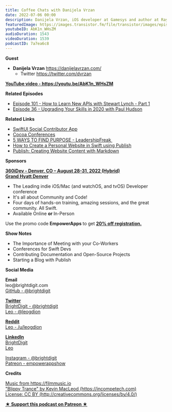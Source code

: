 ```yaml
---
title: Coffee Chats with Danijela Vrzan
date: 2022-07-06 00:00
description: Danijela Vrzan, iOS developer at Gamesys and author at Ray Wenderlich, comes on the podcast to talk about the importance of meeting with people 1-on-1 and about her experience meeting with folks at WWDC this year.
featuredImage: https://images.transistor.fm/file/transistor/images/episode/936418/full_1656956957-artwork.jpg
youtubeID: AbK1n_WHsZM
audioDuration: 1543
videoDuration: 1539
podcastID: 7a7ea6c8
---
```

<p><b>Guest</b></p><ul><li>
<strong>Danijela Vrzan</strong> <a href="https://danijelavrzan.com/">https://danijelavrzan.com/</a><ul><li>Twitter <a href="https://twitter.com/dvrzan">https://twitter.com/dvrzan</a>
</li></ul>
</li></ul><p><a href="https://youtu.be/AbK1n_WHsZM"><strong>YouTube video - https://youtu.be/AbK1n_WHsZM</strong></a></p><p><b>Related Episodes</b></p><ul>
<li><a href="https://share.transistor.fm/s/31b2d4ab">Episode 101 - How to Learn New APIs with Stewart Lynch - Part 1</a></li>
<li><a href="https://share.transistor.fm/s/eba8ef64">Episode 36 - Upgrading Your Skills in 2020 with Paul Hudson</a></li>
</ul><p><b>Related Links</b></p><ul>
<li>
<a href="https://github.com/adamrushy/social-swiftui-app">SwiftUI Social Contributor App</a> </li>
<li>
<a href="https://cocoaconferences.com">Cocoa Conferences</a> </li>
<li><a href="https://leadershipfreak.blog/2022/06/23/5-ways-to-find-purpose/">5 WAYS TO FIND PURPOSE - LeadershipFreak </a></li>
<li>
<a href="https://danijelavrzan.com/posts/2022/06/create-portfolio-website-using-publish/">How to Create a Personal Website in Swift using Publish</a> </li>
<li>
<a href="https://danijelavrzan.com/posts/2022/06/publish-creating-content-with-markdown/">Publish: Creating Website Content with Markdown</a> </li>
</ul><p><b>Sponsors</b></p><p><b><a href="https://360idev.com/"><strong>360iDev - Denver, CO – August 28-31, 2022 (Hybrid)<br>Grand Hyatt Denver</strong></a></b></p><ul>
<li>The Leading indie iOS/Mac (and watchOS, and tvOS) Developer conference</li>
<li>It's all about Community and Code!</li>
<li>Four days of hands-on training, amazing sessions, and the great community. All Swift.</li>
<li>Available Online <strong>or </strong>In-Person</li>
</ul><p>Use the promo code <strong>EmpowerApps </strong>to get <a href="https://360idev.com/"><strong>20% off registration.</strong></a></p><p><b>Show Notes</b></p><ul>
<li>The Importance of Meeting with your Co-Workers</li>
<li>Conferences for Swift Devs</li>
<li>Contributing Documentation and Open-Source Projects</li>
<li>Starting a Blog with Publish</li>
</ul><p><b>Social Media</b></p><p><strong>Email</strong><br>leo@brightdigit.com<br><a href="https://github.com/brightdigit">GitHub - @brightdigit</a></p><p><a href="https://twitter.com/brightdigit"><strong>Twitter </strong><br>BrightDigit - @brightdigit</a><br><a href="https://twitter.com/leogdion">Leo - @leogdion</a></p><p><a href="https://www.reddit.com/user/leogdion"><strong>Reddit</strong><br>Leo - /u/leogdion</a></p><p><a href="https://www.linkedin.com/company/bright-digit"><strong>LinkedIn</strong><br>BrightDigit</a><br><a href="https://www.linkedin.com/in/leogdion/">Leo</a></p><p><a href="https://www.instagram.com/brightdigit/">Instagram - @brightdigit</a><br><a href="https://www.patreon.com/empowerappsshow">Patreon - empowerappshow</a></p><p><b>Credits</b></p><p><a href="https://filmmusic.io/">Music from https://filmmusic.io</a><br><a href="https://incompetech.com/">"Blippy Trance" by Kevin MacLeod (https://incompetech.com)</a><br><a href="http://creativecommons.org/licenses/by/4.0/">License: CC BY (http://creativecommons.org/licenses/by/4.0/)</a></p><p><strong><a href="https://www.patreon.com/empowerappsshow" rel="payment" title="★ Support this podcast on Patreon ★">★ Support this podcast on Patreon ★</a></strong></p>
      
